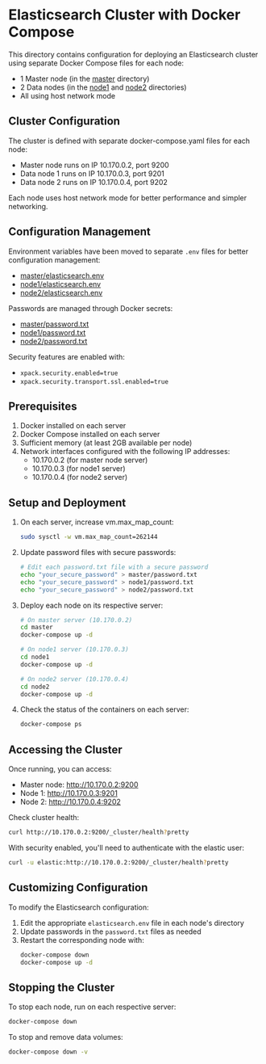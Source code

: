 # Elasticsearch Cluster with Docker Compose

This directory contains configuration for deploying an Elasticsearch cluster using separate Docker Compose files for each node:
- 1 Master node (in the [master](master/) directory)
- 2 Data nodes (in the [node1](node1/) and [node2](node2/) directories)
- All using host network mode

## Cluster Configuration

The cluster is defined with separate docker-compose.yaml files for each node:
- Master node runs on IP 10.170.0.2, port 9200
- Data node 1 runs on IP 10.170.0.3, port 9201
- Data node 2 runs on IP 10.170.0.4, port 9202

Each node uses host network mode for better performance and simpler networking.

## Configuration Management

Environment variables have been moved to separate `.env` files for better configuration management:
- [master/elasticsearch.env](master/elasticsearch.env)
- [node1/elasticsearch.env](node1/elasticsearch.env)
- [node2/elasticsearch.env](node2/elasticsearch.env)

Passwords are managed through Docker secrets:
- [master/password.txt](master/password.txt)
- [node1/password.txt](node1/password.txt)
- [node2/password.txt](node2/password.txt)

Security features are enabled with:
- `xpack.security.enabled=true`
- `xpack.security.transport.ssl.enabled=true`

## Prerequisites

1. Docker installed on each server
2. Docker Compose installed on each server
3. Sufficient memory (at least 2GB available per node)
4. Network interfaces configured with the following IP addresses:
   - 10.170.0.2 (for master node server)
   - 10.170.0.3 (for node1 server)
   - 10.170.0.4 (for node2 server)

## Setup and Deployment

1. On each server, increase vm.max_map_count:
   ```bash
   sudo sysctl -w vm.max_map_count=262144
   ```

2. Update password files with secure passwords:
   ```bash
   # Edit each password.txt file with a secure password
   echo "your_secure_password" > master/password.txt
   echo "your_secure_password" > node1/password.txt
   echo "your_secure_password" > node2/password.txt
   ```

3. Deploy each node on its respective server:
   ```bash
   # On master server (10.170.0.2)
   cd master
   docker-compose up -d
   
   # On node1 server (10.170.0.3)
   cd node1
   docker-compose up -d
   
   # On node2 server (10.170.0.4)
   cd node2
   docker-compose up -d
   ```

4. Check the status of the containers on each server:
   ```bash
   docker-compose ps
   ```

## Accessing the Cluster

Once running, you can access:
- Master node: http://10.170.0.2:9200
- Node 1: http://10.170.0.3:9201
- Node 2: http://10.170.0.4:9202

Check cluster health:
```bash
curl http://10.170.0.2:9200/_cluster/health?pretty
```

With security enabled, you'll need to authenticate with the elastic user:
```bash
curl -u elastic:http://10.170.0.2:9200/_cluster/health?pretty
```

## Customizing Configuration

To modify the Elasticsearch configuration:
1. Edit the appropriate `elasticsearch.env` file in each node's directory
2. Update passwords in the `password.txt` files as needed
3. Restart the corresponding node with:
   ```bash
   docker-compose down
   docker-compose up -d
   ```

## Stopping the Cluster

To stop each node, run on each respective server:
```bash
docker-compose down
```

To stop and remove data volumes:
```bash
docker-compose down -v
```